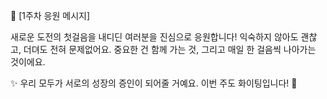 🚀 [1주차 응원 메시지]

새로운 도전의 첫걸음을 내디딘 여러분을 진심으로 응원합니다!
익숙하지 않아도 괜찮고, 더뎌도 전혀 문제없어요.
중요한 건 함께 가는 것, 그리고 매일 한 걸음씩 나아가는 것이에요.

✨ 우리 모두가 서로의 성장의 증인이 되어줄 거예요.
이번 주도 화이팅입니다! 🙌
